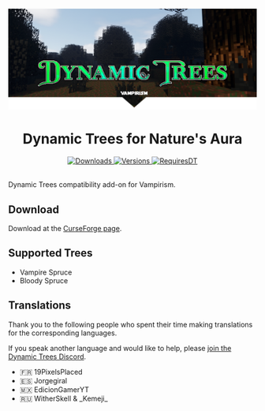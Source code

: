 ![Banner](./banner.png)
<h1 align="center">
Dynamic Trees for Nature's Aura
</h1>
<p align="center">
    <a href="https://www.curseforge.com/minecraft/mc-mods/dynamic-trees-vampirism">
        <img src="http://cf.way2muchnoise.eu/dynamic-trees-vampirism.svg"  alt="Downloads"/>
        <img src="http://cf.way2muchnoise.eu/versions/dynamic-trees-vampirism.svg"  alt="Versions"/>
    </a>
    <a href="https://www.curseforge.com/minecraft/mc-mods/dynamictrees">
        <img src="http://cf.way2muchnoise.eu/title/dynamictrees_Requires_%20.svg"  alt="RequiresDT"/>
    </a>
</p>
<br>
Dynamic Trees compatibility add-on for Vampirism.

## Download
Download at the [CurseForge page](https://www.curseforge.com/minecraft/mc-mods/dynamic-trees-vampirism).

## Supported Trees
- Vampire Spruce
- Bloody Spruce

## Translations
Thank you to the following people who spent their time making translations for the corresponding languages.

If you speak another language and would like to help, please [join the Dynamic Trees Discord](https://discord.gg/bGby2qxvqu).

- 🇫🇷 19PixelsPlaced
- 🇪🇸 Jorgegiral
- 🇲🇽 EdicionGamerYT
- 🇷🇺 WitherSkell & \_Kemeji\_
